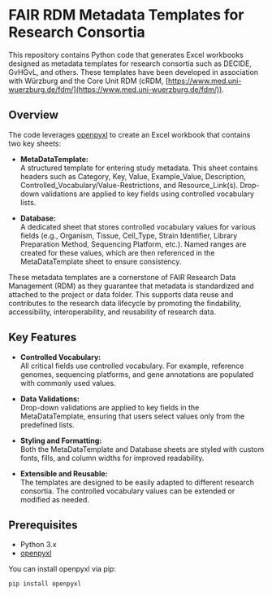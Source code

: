 # FAIR RDM Metadata Templates for Research Consortia

This repository contains Python code that generates Excel workbooks designed as metadata templates for research consortia such as DECIDE, GvHGvL, and others. These templates have been developed in association with Würzburg and the Core Unit RDM (cRDM, [https://www.med.uni-wuerzburg.de/fdm/](https://www.med.uni-wuerzburg.de/fdm/)).

## Overview

The code leverages [openpyxl](https://openpyxl.readthedocs.io/) to create an Excel workbook that contains two key sheets:

- **MetaDataTemplate:**  
  A structured template for entering study metadata. This sheet contains headers such as Category, Key, Value, Example_Value, Description, Controlled_Vocabulary/Value-Restrictions, and Resource_Link(s). Drop-down validations are applied to key fields using controlled vocabulary lists.

- **Database:**  
  A dedicated sheet that stores controlled vocabulary values for various fields (e.g., Organism, Tissue, Cell_Type, Strain Identifier, Library Preparation Method, Sequencing Platform, etc.). Named ranges are created for these values, which are then referenced in the MetaDataTemplate sheet to ensure consistency.

These metadata templates are a cornerstone of FAIR Research Data Management (RDM) as they guarantee that metadata is standardized and attached to the project or data folder. This supports data reuse and contributes to the research data lifecycle by promoting the findability, accessibility, interoperability, and reusability of research data.

## Key Features

- **Controlled Vocabulary:**  
  All critical fields use controlled vocabulary. For example, reference genomes, sequencing platforms, and gene annotations are populated with commonly used values.

- **Data Validations:**  
  Drop-down validations are applied to key fields in the MetaDataTemplate, ensuring that users select values only from the predefined lists.

- **Styling and Formatting:**  
  Both the MetaDataTemplate and Database sheets are styled with custom fonts, fills, and column widths for improved readability.

- **Extensible and Reusable:**  
  The templates are designed to be easily adapted to different research consortia. The controlled vocabulary values can be extended or modified as needed.

## Prerequisites

- Python 3.x
- [openpyxl](https://pypi.org/project/openpyxl/)

You can install openpyxl via pip:

```bash
pip install openpyxl

